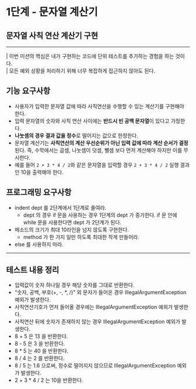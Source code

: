 # 1단계 - 문자열 계산기
## 문자열 사칙 연산 계산기 구현
* * *
| 이번 미션의 핵심은 내가 구현하는 코드에 단위 테스트를 추가하는 경험을 하는 것이다.  
| 모든 예외 상황을 처리하기 위해 너무 복잡하게 접근하지 않아도 된다.

## 기능 요구사항
- 사용자가 입력한 문자열 값에 따라 사칙연산을 수행할 수 있는 계산기를 구현해야 한다.
- 입력 문자열의 숫자와 사칙 연산 사이에는 **반드시 빈 공백 문자열**이 있다고 가정한다.
- **나눗셈의 경우 결과 값을 정수**로 떨어지는 값으로 한정한다.
- 문자열 계산기는 **사칙연산의 계산 우선순위가 아닌 입력 값에 따라 계산 순서가 결정**된다. 즉, 수학에서는 곱셈, 나눗셈이 덧셈, 뺄셈 보다 먼저 계산해야 하지만 이를 무시한다.
- 예를 들어 <code>2 + 3 * 4 / 2</code>와 같은 문자열을 입력할 경우 <code>2 + 3 * 4 / 2</code> 실행 결과인 10을 출력해야 한다.

## 프로그래밍 요구사항
- indent dept 를 2단계에서 1단계로 줄여라.
  - dept 의 경우 if 문을 사용하는 경우 1단계의 dept 가 증가한다. if 문 안에 while 문을 사용한다면 dept 가 2단계가 된다.
- 메소드의 크기가 최대 10라인을 넘지 않도록 구현한다.
  - method 가 한 가지 일만 하도록 최대한 작게 만들어라.
- else 를 사용하지 마라.

* * *
## 테스트 내용 정리
- 입력값이 숫자 하나일 경우 해당 숫자를 그대로 반환한다.
- "숫자, 공백, 부호(+, -, *, /)" 외 문자가 들어온 경우 IllegalArgumentException 예외가 발생한다. 
- 사칙연산기호가 먼저 들어올 경우에는 IllegalArgumentException 예외가 발생한다.
- 사칙연산 뒤에 숫자가 존재하지 않는 경우 IllegalArgumentException 예외가 발생한다. 
- 8 + 5 은 13 을 반환한다.
- 8 - 5 은 3 을 반환한다.
- 8 * 5 는 40 을 반환한다.
- 8 / 4 는 2 를 반환한다.
- 8 / 5 는 1.6 으로써, 정수로 떨어지지 않으므로 IllegalArgumentException 예외가 발생한다.
- 2 + 3 * 4 / 2 는 10을 반환한다.